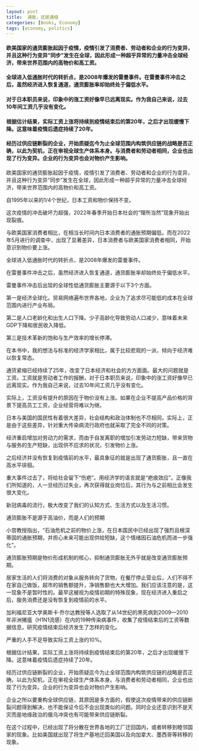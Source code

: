 ```yaml
---
layout: post
title:  通胀，还是通缩
categories: [Books, Economy]
tags: [economy, politics]
---
```

#### 欧美国家的通货膨胀起因于疫情，疫情引发了消费者、劳动者和企业的行为变异，并且这种行为变异“同步”发生在全球，因此形成一种超乎异常的力量冲击全球经济，带来世界范围内的高物价和高工资。
#### 全球进入低通胀时代的转折点，是2008年爆发的雷曼事件。在雷曼事件冲击之后，虽然经济进入恢复通道，通货膨胀率却始终处于偏低水平。
#### 对于日本职员来说，印象中的涨工资好像早已远离现实。作为我自己来说，过去10年间工资几乎没有变化。
#### 根据估计结果，实际工资上涨将持续到疫情结束后的第20年，之后才出现缓慢下降。这意味着疫情后遗症持续了20年。
#### 经历过供应链断裂的企业，开始质疑迄今为止全球范围内构筑供应链的战略是否正确，以此为契机，正在审视全球生产体系本身。与消费者和劳动者相同，企业也出现了行为变异。企业的行为变异也会对物价产生影响。
<!-- more -->
欧美国家的通货膨胀起因于疫情，疫情引发了消费者、劳动者和企业的行为变异，并且这种行为变异“同步”发生在全球，因此形成一种超乎异常的力量冲击全球经济，带来世界范围内的高物价和高工资。

自1995年以来的1/4个世纪，日本工资和物价保持不变。

这次疫情的冲击破坏力超强，2022年春季开始日本社会的“理所当然”现象开始出现裂痕。

与欧美国家消费者相比，在相当长时间内日本消费者的通胀预期偏低。而在2022年5月进行的调查中，出现了显著差异，日本消费者与欧美国家消费者相同，开始意识到物价要上涨。

全球进入低通胀时代的转折点，是2008年爆发的雷曼事件。

在雷曼事件冲击之后，虽然经济进入恢复通道，通货膨胀率却始终处于偏低水平。

雷曼事件冲击后出现的全球性低通货膨胀主要源于以下3个方面。

第一是经济全球化。贸易网络遍布世界各地，企业为了追求尽可能低的成本在全球范围内进行产业布局。

第二是人口老龄化和出生人口下降。少子高龄化导致劳动人口减少，意味着未来GDP下降和居民收入降低。

第三是技术革新的饱和与生产效率的增长停滞。

在本书中，我的想法与标准的经济学家相比，属于比较悲观的一派，倾向于经济难以恢复常态。

通货紧缩已经持续了25年，改变了日本经济和社会的方方面面。最大的问题就是工资。工资就是劳动者工作的报酬，对于日本职员来说，印象中的涨工资好像早已远离现实。作为我自己来说，过去10年间工资几乎没有变化。

实际上，工资没有提升的原因在于物价没有上涨。如果在企业不提高产品价格的背景下提高员工工资，企业经营将难以为继。

日本与美国的国民性有着很大差异，社会结构和政治体制也不尽相同，实际上，正是由于这些差异，针对重大传染病流行政府也就采取了完全不同的对策。

经济重启增加对劳动力的需求，而由于自发离职的增加引发劳动力短缺，带来货物与服务的生产短缺，出现供不应求的状况，引发物价上涨。

之后经济并没有恢复到疫情前的水平，最具象征的就是出现了通货膨胀，且一直在高水平徘徊。

重大事件过去了，将给社会留下“伤疤”。用经济学的语言就是“疤痕效应”。正像我们所知道的，人一旦经历过失业，再次获得就业岗位后，其行为与之前相比会发生很大变化。

新冠病毒的流行，极大改变了我们的认知方式、生活方式以及生活习惯。

通货膨胀不是源于高油价，而是人们的预期

小宫教授指出，“石油危机之前的物价上涨，在日本国民中已经出现了强烈且根深蒂固的通胀预期，并担心未来可能出现供给短缺，这个情绪因石油危机而进一步强化”。

通货膨胀预期是物价形成机制的核心，抑制通货膨胀无外乎就是改变通货膨胀预期。

居家生活的人们将消费的对象从服务转向了货物，在餐厅停止营业后，人们不得不在家自己做饭，超市的销售额提升，净销售额也大大增加。我们应该注意的是，这一现象不是暂时性的。最早这被视为疫情初期的特殊现象，现在经济进入重启之后，服务消费还是没有恢复到疫情前的水平。

加利福尼亚大学奥斯卡·乔尔达教授等人选取了从14世纪的黑死病到2009—2010年非洲猪瘟（H1N1流感）在内的19种传染病事件，收集了疫情结束后的工资等数据信息，研究疫情结束后经济发生了怎样的变化。

严重的人手不足导致实际工资上涨约10%。

根据估计结果，实际工资上涨将持续到疫情结束后的第20年，之后才出现缓慢下降。这意味着疫情后遗症持续了20年。

经历过供应链断裂的企业，开始质疑迄今为止全球范围内构筑供应链的战略是否正确，以此为契机，正在审视全球生产体系本身。与消费者和劳动者相同，企业也出现了行为变异。企业的行为变异也会对物价产生影响。

企业之所以要重构全球供应链，其原因是多方面的，假使这次疫情带来的供应链断裂问题得到解决，也不能保证今后不会出现类似的问题。同时企业还意识到不是天灾而是地缘政治的俄乌冲突也有可能带来供应链断裂。

在这个过程中，已经出现了将分散在世界各地的工厂迁回国内，或者转移到睦邻国家的现象。比如美国就出现了将生产基地迁回美国以及向加拿大、墨西哥等转移的现象。
